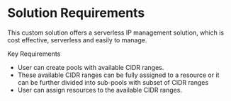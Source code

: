 # Solution Requirements

This custom solution offers a serverless IP management solution, which is cost effective, serverless and easily to manage.

Key Requirements

- User can create pools with available CIDR ranges.
- These available CIDR ranges can be fully assigned to a resource or it can be further divided into sub-pools with subset of CIDR ranges
- User can assign resources to the available CIDR ranges.
